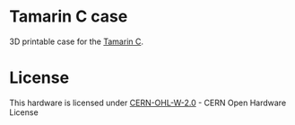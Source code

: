 # Tamarin C case

3D printable case for the [Tamarin C](https://github.com/stacksmashing/tamarin-c-hw).

# License 

This hardware is licensed under [CERN-OHL-W-2.0](https://cern-ohl.web.cern.ch/) - CERN Open Hardware License
